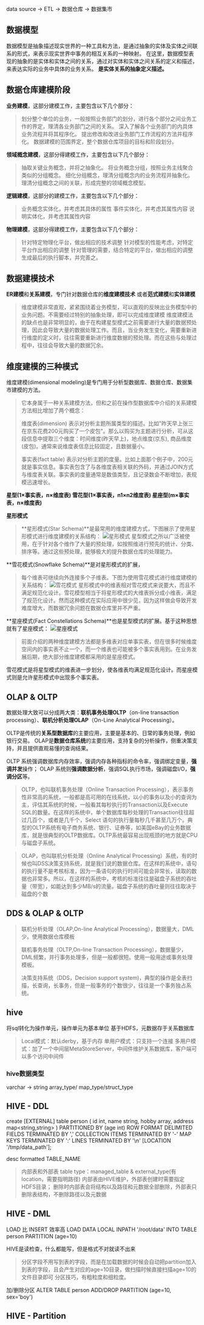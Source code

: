 data source -> ETL -> 数据仓库 -> 数据集市

## 数据模型 ##
数据模型是抽象描述现实世界的一种工具和方法，是通过抽象的实体及实体之间联系的形式，来表示现实世界中事务的相互关系的一种映射。
在这里，数据模型表现的抽象的是实体和实体之间的关系，通过对实体和实体之间关系的定义和描述，来表达实际的业务中具体的业务关系。
**是实体关系的抽象定义描述。**

## 数据仓库建模阶段 ##
**业务建模**，这部分建模工作，主要包含以下几个部分：
> 划分整个单位的业务，一般按照业务部门的划分，进行各个部分之间业务工作的界定，理清各业务部门之间的关系。
> 深入了解各个业务部门的内具体业务流程并将其程序化。
> 提出修改和改进业务部门工作流程的方法并程序化。
> 数据建模的范围界定，整个数据仓库项目的目标和阶段划分。

**领域概念建模**，这部分得建模工作，主要包含以下几个部分：
> 抽取关键业务概念，并将之抽象化。
> 将业务概念分组，按照业务主线聚合类似的分组概念。
> 细化分组概念，理清分组概念内的业务流程并抽象化。
> 理清分组概念之间的关联，形成完整的领域概念模型。

**逻辑建模**，这部分的建模工作，主要包含以下几个部分：
> 业务概念实体化，并考虑其具体的属性
> 事件实体化，并考虑其属性内容
> 说明实体化，并考虑其属性内容

**物理建模**，这部分得建模工作，主要包含以下几个部分：
> 针对特定物理化平台，做出相应的技术调整
> 针对模型的性能考虑，对特定平台作出相应的调整
> 针对管理的需要，结合特定的平台，做出相应的调整
> 生成最后的执行脚本，并完善之。


## 数据建模技术 ##
**ER建模**和**关系建模**，专门针对数据仓库的**维度建模技术**
或者**范式建模**和**实体建模**

> 维度建模非常直观，紧紧围绕着业务模型，可以直观的反映出业务模型中的业务问题。不需要经过特别的抽象处理，即可以完成维度建模
> 维度建模法的缺点也是非常明显的，由于在构建星型模式之前需要进行大量的数据预处理，因此会导致大量的数据处理工作。而且，当业务发生变化，需要重新进行维度的定义时，往往需要重新进行维度数据的预处理。而在这些与处理过程中，往往会导致大量的数据冗余。

## 维度建模的三种模式 ##
维度建模(dimensional modeling)是专门用于分析型数据库、数据仓库、数据集市建模的方法。
> 它本身属于一种关系建模方法，但和之前在操作型数据库中介绍的关系建模方法相比增加了两个概念：
> 
> 维度表(dimension)
> 表示对分析主题所属类型的描述。比如"昨天早上张三在京东花费200元购买了一个皮包"。那么以购买为主题进行分析，可从这段信息中提取三个维度：时间维度(昨天早上)，地点维度(京东), 商品维度(皮包)。通常来说维度表信息比较固定，且数据量小。
> 
> 事实表(fact table)
> 表示对分析主题的度量。比如上面那个例子中，200元就是事实信息。事实表包含了与各维度表相关联的外码，并通过JOIN方式与维度表关联。事实表的度量通常是数值类型，且记录数会不断增加，表规模迅速增长。

**星型(1×事实表，n×维度表)
雪花型(1×事实表，n1×n2维度表)
星座型(m×事实表，n×维度表)**

**星形模式**
> **星形模式(Star Schema)**是最常用的维度建模方式，下图展示了使用星形模式进行维度建模的关系结构：
![星形模式](https://images2015.cnblogs.com/blog/903014/201603/903014-20160324180338683-1916113766.jpg)
星型模式之所以广泛被使用，在于针对各个维作了大量的预处理，如按照维进行预先的统计、分类、排序等。通过这些预处理，能够极大的提升数据仓库的处理能力。

**雪花模式(Snowflake Schema)**是对星形模式的扩展，
> 每个维表可继续向外连接多个子维表。下图为使用雪花模式进行维度建模的关系结构：
![雪花模式](https://images2015.cnblogs.com/blog/903014/201603/903014-20160324180236104-1134926519.jpg)
> 星形模式中的维表相对雪花模式来说要大，而且不满足规范化设计。雪花模型相当于将星形模式的大维表拆分成小维表，满足了规范化设计。然而这种模式在实际应用中很少见，因为这样做会导致开发难度增大，而数据冗余问题在数据仓库里并不严重。

**星座模式(Fact Constellations Schema)**也是星型模式的扩展。基于这种思想就有了星座模式：
![星座模式](https://images2015.cnblogs.com/blog/903014/201603/903014-20160324175828948-2089267269.jpg)
> 前面介绍的两种维度建模方法都是多维表对应单事实表，但在很多时候维度空间内的事实表不止一个，而一个维表也可能被多个事实表用到。在业务发展后期，绝大部分维度建模都采用的是星座模式。

雪花模式是将星型模式的维表进一步划分，使各维表均满足规范化设计。而星座模式则是允许星形模式中出现多个事实表。

## OLAP & OLTP ##
数据处理大致可以分成两大类：**联机事务处理OLTP**（on-line transaction processing）、**联机分析处理OLAP**（On-Line Analytical Processing）。

OLTP是传统的**关系型数据库**的主要应用，主要是基本的、日常的事务处理，例如银行交易。
OLAP是**数据仓库系统**的主要应用，支持复杂的分析操作，侧重决策支持，并且提供直观易懂的查询结果。 

OLTP 系统强调数据库内存效率，强调内存各种指标的命令率，强调绑定变量，**强调并发**操作；
OLAP 系统则**强调数据分析**，强调SQL执行市场，强调磁盘I/O，**强调分区**等。

> OLTP，也叫联机事务处理（Online Transaction Processing），表示事务性非常高的系统，一般都是高可用的在线系统，以小的事务以及小的查询为主，评估其系统的时候，一般看其每秒执行的Transaction以及Execute SQL的数量。在这样的系统中，单个数据库每秒处理的Transaction往往超过几百个，或者是几千个，Select 语句的执行量每秒几千甚至几万个。典型的OLTP系统有电子商务系统、银行、证券等，如美国eBay的业务数据库，就是很典型的OLTP数据库。OLTP系统最容易出现瓶颈的地方就是CPU与磁盘子系统。

> OLAP，也叫联机分析处理（Online Analytical Processing）系统，有的时候也叫DSS决策支持系统，就是我们说的数据仓库。在这样的系统中，语句的执行量不是考核标准，因为一条语句的执行时间可能会非常长，读取的数据也非常多。所以，在这样的系统中，考核的标准往往是磁盘子系统的吞吐量（带宽），如能达到多少MB/s的流量。磁盘子系统的吞吐量则往往取决于磁盘的个数

## DDS & OLAP & OLTP ##
> 联机分析处理（OLAP,On-line Analytical Processing），数据量大，DML少。使用数据仓库模板
> 
> 联机事务处理（OLTP,On-line Transaction Processing），数据量少，DML频繁，并行事务处理多，但是一般都很短。使用一般用途或事务处理模板。
> 
> 决策支持系统（DDS，Decision support system)，典型的操作是全表扫描，长查询，长事务，但是一般事务的个数很少，往往是一个事务独占系统。


## hive ##
将sql转化为操作单元，操作单元为基本单位
基于HDFS，元数据存于关系数据库
> Local模式：默认derby，基于内存
> 单用户模式：只支持一个连接
> 多用户模式：加了一个中间层MetaStoreServer，中间件维护关系数据库，客户端可以多个访问中间件

### hive数据类型 ###
varchar -> string
array_type/ map_type/struct_type

## HIVE - DDL ##
create [EXTERNAL] table person (
id int,
name string,
hobby array<string>,
address map<string,string>
)
PARTITIONED BY (age int)
ROW FORMAT DELIMITED
FIELDS TERMINATED BY ','
COLLECTION ITEMS TERMINATED BY '-'
MAP KEYS TERMINATED BY ':'
LINES TERMINATED BY '\n'
[LOCATION '/tmp/data_path'];

desc formatted TABLE_NAME
> 内部表和外部表
> table type：managed_table & external_type(有location，需要指明路径)
> 内部表由HIVE维护，外部表创建时需要指定HDFS目录；
> 删除时内部表会将结构以及路径和元数据全部删除，外部表只删除表结构，不删除路径以及元数据

## HIVE - DML ##
LOAD 比 INSERT 效率高
LOAD DATA LOCAL INPATH '/root/data' INTO TABLE person PARTITION (age=10)

HIVE是读检查，什么都能写，但是格式不对就读不出来

> 分区字段不用写到表的字段，而是在加载数据的时候会自动把partition加入到表的字段，且会产生对应的age=10目录，做扫描时候直接扫描age=10的文件目录即可
> 分区技巧，有粗粒度和细粒度。

加/删除分区
ALTER TABLE person ADD/DROP PARTITION (age=10, sex='boy')
## HIVE - Partition ##